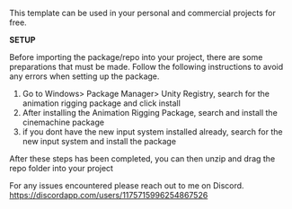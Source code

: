 This template can be used in your personal and commercial projects for free.


**SETUP**

Before importing the package/repo into your project, there are some preparations that must be made. Follow the following instructions to avoid any errors when setting up the package.
1. Go to Windows> Package Manager> Unity Registry, search for the animation rigging package and click install
2. After installing the Animation Rigging Package, search and install the cinemachine package 
3. if you dont have the new input system installed already, search for the new input system and install the package

After these steps has been completed, you can then unzip and drag the repo folder into your project

For any issues encountered please reach out to me on Discord.
https://discordapp.com/users/1175715996254867526
